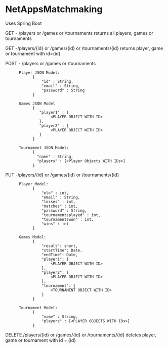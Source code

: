 # NetAppsMatchmaking
Uses Spring Boot

GET - /players or /games or /tournaments
returns all players, games or tournaments

GET -/players/{id} or /games/{id} or /tournaments/{id}
returns player, game or tournament with id={id}

POST - /players or /games or /tournaments

          Player JSON Model:
                {
                    "id" : String,
                    "email" : String,
                    "password" : String
                }

          Games JSON Model
                {
                   "player1" : {
                        <PLAYER OBJECT WITH ID>
                   },
                   "player2" : {
                        <PLAYER OBJECT WITH ID>
                   }
                }

          Tournament JSON Model:
                {
                  "name" : String,
                  "players" : [<Player Objects WITH IDs>]
                }         

PUT -/players/{id} or /games/{id} or /tournaments/{id}

          Player Model:
                {
                    "elo" : int,
                    "email" : String,
                    "losses" : int,
                    "matches" : int,
                    "password" : String,
                    "tournamentsplayed" : int,
                    "tournamentswon" : int,
                    "wins" : int
                }

          Games Model:
                {
                    "result": short,
                    "startTime": Date,
                    "endTime": Date,
                    "player1": {
                        <PLAYER OBJECT WITH ID>
                    },
                    "player2": {
                        <PLAYER OBJECT WITH ID>
                    },
                    "tournament": {
                        <TOURNAMENT OBJECT WITH ID>
                    }
                }

          Tournament Model:
                {
                    "name" : String,
                    "players" : [<PLAYER OBJECTS WITH IDs>]
                }

DELETE /players/{id} or /games/{id} or /tournaments/{id}
deletes player, game or tournament with id = {id}
